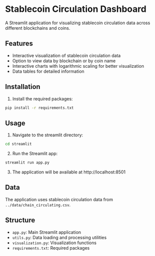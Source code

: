 # Stablecoin Circulation Dashboard

A Streamlit application for visualizing stablecoin circulation data across different blockchains and coins.

## Features

- Interactive visualization of stablecoin circulation data
- Option to view data by blockchain or by coin name
- Interactive charts with logarithmic scaling for better visualization
- Data tables for detailed information

## Installation

1. Install the required packages:

```bash
pip install -r requirements.txt
```

## Usage

1. Navigate to the streamlit directory:

```bash
cd streamlit
```

2. Run the Streamlit app:

```bash
streamlit run app.py
```

3. The application will be available at http://localhost:8501

## Data

The application uses stablecoin circulation data from `../data/chain_circulating.csv`.

## Structure

- `app.py`: Main Streamlit application
- `utils.py`: Data loading and processing utilities
- `visualization.py`: Visualization functions
- `requirements.txt`: Required packages 